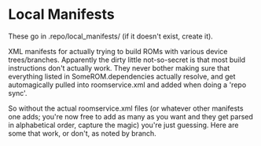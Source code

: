 # Local Manifests
These go in .repo/local_manifests/ (if it doesn't exist, create it).

XML manifests for actually trying to build ROMs with various device trees/branches.
Apparently the dirty little not-so-secret is that most build instructions don't actually work. They never bother making sure that everything listed in SomeROM.dependencies actually resolve, and get automagically pulled into roomservice.xml and added when doing a 'repo sync'.

So without the actual roomservice.xml files (or whatever other manifests one adds; you're now free to add as many as you want and they get parsed in alphabetical order, capture the magic) you're just guessing. Here are some that work, or don't, as noted by branch.
